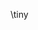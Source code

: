 <!-- Copyright (C) 2024  Kevin Sandom -->
<!-- Make the text small from now on. Best used in a block or column. -->
\tiny
